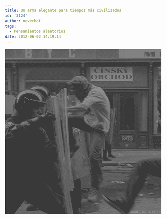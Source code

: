 ```yaml
---
title: Un arma elegante para tiempos más civilizados
id: '3124'
author: neverbot
tags:
  - Pensamientos aleatorios
date: 2012-06-02 14:19:14
---
```


[![](./un-arma-elegante-para-tiempos-mas-civilizados/tumblr_m4t9nspeoM1qew6w7o1_500.gif "police")](./tumblr_m4t9nspeoM1qew6w7o1_500.gif)